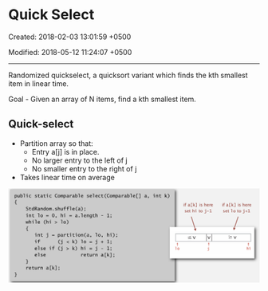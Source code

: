 # Quick Select

Created: 2018-02-03 13:01:59 +0500

Modified: 2018-05-12 11:24:07 +0500

---

Randomized quickselect, a quicksort variant which finds the kth smallest item in linear time.

Goal - Given an array of N items, find a kth smallest item.

## Quick-select

- Partition array so that:
  - Entry a[j] is in place.
  - No larger entry to the left of j
  - No smaller entry to the right of j
- Takes linear time on average

![image](media/Quick-Select-image1.png)

